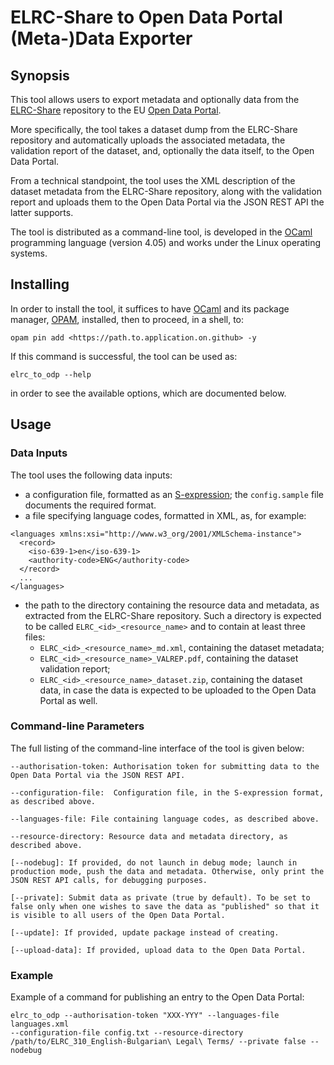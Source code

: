 ELRC-Share to Open Data Portal (Meta-)Data Exporter
===================================================

Synopsis
--------

This tool allows users to export metadata and optionally data from the
[ELRC-Share](https://www.elrc-share.eu/) repository to the EU [Open Data
Portal](https://data.europa.eu/euodp/en/home).

More specifically, the tool takes a dataset dump from the ELRC-Share
repository and automatically uploads the associated metadata, the
validation report of the dataset, and, optionally the data itself, to
the Open Data Portal.

From a technical standpoint, the tool uses the XML description of the
dataset metadata from the ELRC-Share repository, along with the
validation report and uploads them to the Open Data Portal via the JSON
REST API the latter supports.

The tool is distributed as a command-line tool, is developed in the
[OCaml](http://ocaml.org) programming language (version 4.05) and works
under the Linux operating systems.

Installing
----------

In order to install the tool, it suffices to have
[OCaml](http://ocaml.org) and its package manager,
[OPAM](http://opam.ocaml.org), installed, then to proceed, in a shell,
to:

    opam pin add <https://path.to.application.on.github> -y

If this command is successful, the tool can be used as:

    elrc_to_odp --help

in order to see the available options, which are documented below.

Usage
-----

### Data Inputs

The tool uses the following data inputs:

-   a configuration file, formatted as an
    [S-expression](https://en.wikipedia.org/wiki/S-expression); the
    `config.sample` file documents the required format.
-   a file specifying language codes, formatted in XML, as, for example:

``` {.sourceCode .xml}
<languages xmlns:xsi="http://www.w3_org/2001/XMLSchema-instance">
  <record>
    <iso-639-1>en</iso-639-1>
    <authority-code>ENG</authority-code>
  </record>
  ...
</languages>
```

-   the path to the directory containing the resource data and metadata,
    as extracted from the ELRC-Share repository. Such a directory is
    expected to be called `ELRC_<id>_<resource_name>` and to contain at
    least three files:
    -   `ELRC_<id>_<resource_name>_md.xml`, containing the dataset
        metadata;
    -   `ELRC_<id>_<resource_name>_VALREP.pdf`, containing the dataset
        validation report;
    -   `ELRC_<id>_<resource_name>_dataset.zip`, containing the dataset
        data, in case the data is expected to be uploaded to the Open
        Data Portal as well.

### Command-line Parameters

The full listing of the command-line interface of the tool is given
below:

    --authorisation-token: Authorisation token for submitting data to the Open Data Portal via the JSON REST API.

    --configuration-file:  Configuration file, in the S-expression format, as described above.

    --languages-file: File containing language codes, as described above.

    --resource-directory: Resource data and metadata directory, as described above.

    [--nodebug]: If provided, do not launch in debug mode; launch in production mode, push the data and metadata. Otherwise, only print the JSON REST API calls, for debugging purposes.

    [--private]: Submit data as private (true by default). To be set to false only when one wishes to save the data as "published" so that it is visible to all users of the Open Data Portal.

    [--update]: If provided, update package instead of creating.

    [--upload-data]: If provided, upload data to the Open Data Portal.

### Example

Example of a command for publishing an entry to the Open Data Portal:

    elrc_to_odp --authorisation-token "XXX-YYY" --languages-file languages.xml 
    --configuration-file config.txt --resource-directory
    /path/to/ELRC_310_English-Bulgarian\ Legal\ Terms/ --private false --nodebug
